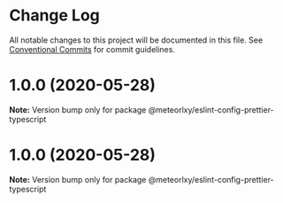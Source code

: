 # Change Log

All notable changes to this project will be documented in this file.
See [Conventional Commits](https://conventionalcommits.org) for commit guidelines.

# 1.0.0 (2020-05-28)

**Note:** Version bump only for package @meteorlxy/eslint-config-prettier-typescript





# 1.0.0 (2020-05-28)

**Note:** Version bump only for package @meteorlxy/eslint-config-prettier-typescript
